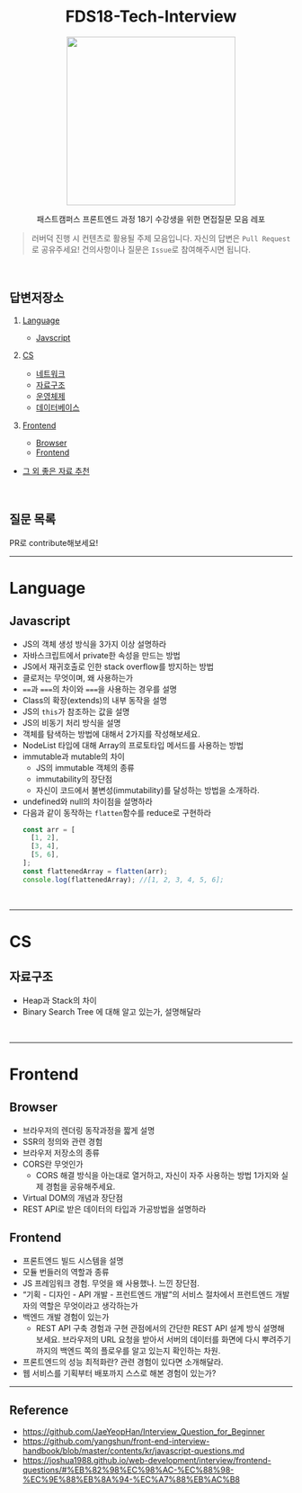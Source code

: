 <div align=center>
   <h1> FDS18-Tech-Interview </h1>
   <img width="300px" src="https://www.pinclipart.com/picdir/big/15-151793_download-rubber-duck-png-clipart-rubber-duck-clip.png"/>
   <p>패스트캠퍼스 프론트엔드 과정 18기 수강생을 위한 면접질문 모음 레포</p>
</div>

> 러버덕 진행 시 컨텐츠로 활용될 주제 모음입니다. 자신의 답변은 `Pull Request`로 공유주세요! 건의사항이나 질문은 `Issue`로 참여해주시면 됩니다.

<br/>

## 답변저장소

1. [Language](#Language)

   - [Javscript](https://github.com/FC-FrontEnd-School/FE18-Tech-Interview/tree/main/Language/javascript)

2. [CS](#CS)

   - [네트워크](https://github.com/FC-FrontEnd-School/FE18-Tech-Interview/tree/main/CS/network)
   - [자료구조](https://github.com/FC-FrontEnd-School/FE18-Tech-Interview/tree/main/CS/data-structure)
   - [운영체제](https://github.com/FC-FrontEnd-School/FE18-Tech-Interview/tree/main/CS/OS)
   - [데이터베이스](https://github.com/FC-FrontEnd-School/FE18-Tech-Interview/tree/main/CS/database)

3. [Frontend](#Frontend)

   - [Browser](https://github.com/FC-FrontEnd-School/FE18-Tech-Interview/tree/main/Frontend/Browser)
   - [Frontend](https://github.com/FC-FrontEnd-School/FE18-Tech-Interview/tree/main/Frontend/Frontend)

- [그 외 좋은 자료 추천](https://github.com/FC-FrontEnd-School/FE18-Tech-Interview/tree/main/etc)

<br/>

## 질문 목록

PR로 contribute해보세요!

---

# Language

## Javascript

- JS의 객체 생성 방식을 3가지 이상 설명하라
- 자바스크립트에서 private한 속성을 만드는 방법
- JS에서 재귀호출로 인한 stack overflow를 방지하는 방법
- 클로저는 무엇이며, 왜 사용하는가
- `==`과 `===`의 차이와 `===`을 사용하는 경우를 설명
- Class의 확장(extends)의 내부 동작을 설명
- JS의 `this`가 참조하는 값을 설명
- JS의 비동기 처리 방식을 설명
- 객체를 탐색하는 방법에 대해서 2가지를 작성해보세요.
- NodeList 타입에 대해 Array의 프로토타입 메서드를 사용하는 방법
- immutable과 mutable의 차이
  - JS의 immutable 객체의 종류
  - immutability의 장단점
  - 자신이 코드에서 불변성(immutability)를 달성하는 방법을 소개하라.
- undefined와 null의 차이점을 설명하라
- 다음과 같이 동작하는 `flatten`함수를 reduce로 구현하라
  ```js
  const arr = [
    [1, 2],
    [3, 4],
    [5, 6],
  ];
  const flattenedArray = flatten(arr);
  console.log(flattenedArray); //[1, 2, 3, 4, 5, 6];
  ```

<br/>

---

# CS

## 자료구조

- Heap과 Stack의 차이
- Binary Search Tree 에 대해 알고 있는가, 설명해달라

<br/>

---

# Frontend

## Browser

- 브라우저의 렌더링 동작과정을 짧게 설명
- SSR의 정의와 관련 경험
- 브라우저 저장소의 종류
- CORS란 무엇인가
  - CORS 해결 방식을 아는대로 열거하고, 자신이 자주 사용하는 방법 1가지와 실제 경험을 공유해주세요.
- Virtual DOM의 개념과 장단점
- REST API로 받은 데이터의 타입과 가공방법을 설명하라

## Frontend

- 프론트엔드 빌드 시스템을 설명
- 모듈 번들러의 역할과 종류
- JS 프레임워크 경험. 무엇을 왜 사용했나. 느낀 장단점.
- “기획 - 디자인 - API 개발 - 프런트엔드 개발”의 서비스 절차에서 프런트엔드 개발자의 역할은 무엇이라고 생각하는가
- 백엔드 개발 경험이 있는가
  - REST API 구축 경험과 구현 관점에서의 간단한 REST API 설계 방식 설명해 보세요. 브라우저의 URL 요청을 받아서 서버의 데이터를 화면에 다시 뿌려주기까지의 백엔드 쪽의 플로우를 알고 있는지 확인하는 차원.
- 프론트엔드의 성능 최적화란? 관련 경험이 있다면 소개해달라.
- 웹 서비스를 기획부터 배포까지 스스로 해본 경험이 있는가?

---

## Reference

- https://github.com/JaeYeopHan/Interview_Question_for_Beginner
- https://github.com/yangshun/front-end-interview-handbook/blob/master/contents/kr/javascript-questions.md
- https://joshua1988.github.io/web-development/interview/frontend-questions/#%EB%82%98%EC%98%AC-%EC%88%98-%EC%9E%88%EB%8A%94-%EC%A7%88%EB%AC%B8
